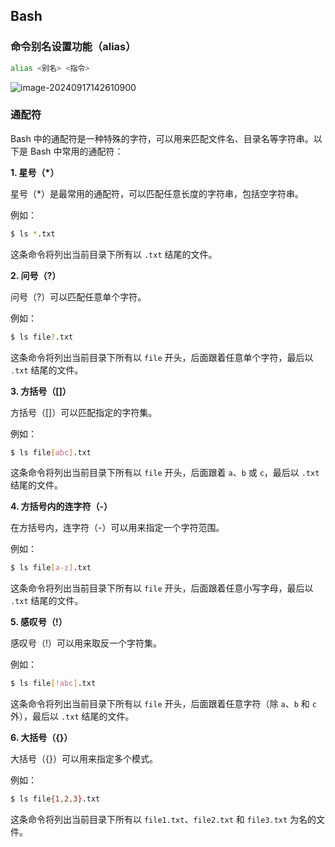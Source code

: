 ## Bash

### 命令别名设置功能（alias）

```bash
alias <别名> <指令>
```

![image-20240917142610900](https://gitee.com/bx33661/image/raw/master/path/image-20240917142610900.png)



### 通配符

Bash 中的通配符是一种特殊的字符，可以用来匹配文件名、目录名等字符串。以下是 Bash 中常用的通配符：

**1. 星号（*）**

星号（*）是最常用的通配符，可以匹配任意长度的字符串，包括空字符串。

例如：

```bash
$ ls *.txt
```

这条命令将列出当前目录下所有以 `.txt` 结尾的文件。

**2. 问号（?）**

问号（?）可以匹配任意单个字符。

例如：

```bash
$ ls file?.txt
```

这条命令将列出当前目录下所有以 `file` 开头，后面跟着任意单个字符，最后以 `.txt` 结尾的文件。

**3. 方括号（[]）**

方括号（[]）可以匹配指定的字符集。

例如：

```bash
$ ls file[abc].txt
```

这条命令将列出当前目录下所有以 `file` 开头，后面跟着 `a`、`b` 或 `c`，最后以 `.txt` 结尾的文件。

**4. 方括号内的连字符（-）**

在方括号内，连字符（-）可以用来指定一个字符范围。

例如：

```bash
$ ls file[a-z].txt
```

这条命令将列出当前目录下所有以 `file` 开头，后面跟着任意小写字母，最后以 `.txt` 结尾的文件。

**5. 感叹号（!）**

感叹号（!）可以用来取反一个字符集。

例如：

```bash
$ ls file[!abc].txt
```

这条命令将列出当前目录下所有以 `file` 开头，后面跟着任意字符（除 `a`、`b` 和 `c` 外），最后以 `.txt` 结尾的文件。

**6. 大括号（{}）**

大括号（{}）可以用来指定多个模式。

例如：

```bash
$ ls file{1,2,3}.txt
```

这条命令将列出当前目录下所有以 `file1.txt`、`file2.txt` 和 `file3.txt` 为名的文件。
